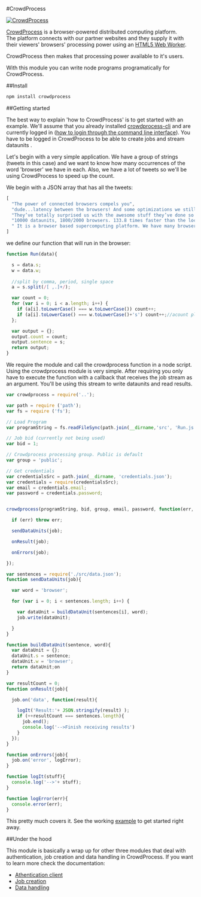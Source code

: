 #CrowdProcess 

[![CrowdProcess](http://crowdprocess.com/img/crowdprocess-logo-symbol.svg)](http://crowdprocess.com/)

[CrowdProcess](http://crowdprocess.com/) is a browser-powered distributed computing platform.  
The platform connects with our partner websites and they supply it with their viewers' browsers' processing power using an [HTML5 Web Worker](https://developer.mozilla.org/en-US/docs/Web/Guide/Performance/Using_web_workers).  

CrowdProcess then makes that processing power available to it's users.

With this module you can write node programs programatically for CrowdProcess.

##Install 

```javascript
npm install crowdprocess
```

##Getting started

The best way to explain 'how to CrowdProcess' is to get started with an example.
We'll assume that you already installed [crowdprocess-cli](https://github.com/CrowdProcess/crp-cli) and are currently logged in ([how to login through the command line interface](https://github.com/CrowdProcess/crp-cli#login)). 
You have to be logged in CrowdProcess to be able to create jobs and stream dataunits .

Let's begin with a very simple application. We have a group of strings (tweets in this case) and we want to 
know how many  occurrences of the word 'browser' we have in each. Also, we have a lot of tweets so we'll be using 
CrowdProcess to speed up the count. 

We begin with a JSON array that has all the tweets:

```javascript
[
  "The power of connected browsers compels you",
  "dude...latency between the browsers! And some optimizations we still need to do lol",
  "They’ve totally surprised us with the awesome stuff they’ve done so far!",
  "10000 dataunits, 1800/2000 browsers. 133.8 times faster than the local machine.",
  " It is a browser based supercomputing platform. We have many browsers"
]
```

we define our function that will run in the browser:

```javascript
function Run(data){

  s = data.s;
  w = data.w;
  
  //split by comma, period, single space
  a = s.split(/[ ,.]+/);

  var count = 0;
  for (var i = 0; i < a.length; i++) {
    if (a[i].toLowerCase() === w.toLowerCase()) count++;
    if (a[i].toLowerCase() === w.toLowerCase()+'s') count++;//acount plurals
  };

  var output = {};
  output.count = count;
  output.sentence = s;
  return output;
}

```


We require the module and call the crowdprocess function in a node script. Using the crowdprocess module is very simple. After requiring you only have to execute the function with a callback that receives the job stream as an argument. You'll be using this stream to write dataunits and read results.

```javascript
var crowdprocess = require('..');

var path = require ('path');
var fs = require ('fs');

// Load Program 
var programString = fs.readFileSync(path.join(__dirname,'src', 'Run.js'), {encoding: 'utf8'});

// Job bid (currently not being used)
var bid = 1;

// Crowdprocess processing group. Public is default
var group = 'public';

// Get credentials
var credentialsSrc = path.join(__dirname, 'credentials.json');
var credentials = require(credentialsSrc);
var email = credentials.email;
var password = credentials.password;


crowdprocess(programString, bid, group, email, password, function(err, job){

  if (err) throw err;

  sendDataUnits(job);

  onResult(job);

  onErrors(job);

});

var sentences = require('./src/data.json');
function sendDataUnits(job){

  var word = 'browser';

  for (var i = 0; i < sentences.length; i++) {

    var dataUnit = buildDataUnit(sentences[i], word);
    job.write(dataUnit);

  }
}

function buildDataUnit(sentence, word){
  var dataUnit = {};
  dataUnit.s = sentence;
  dataUnit.w = 'browser';
  return dataUnit;on
}

var resultCount = 0;
function onResult(job){

  job.on('data', function(result){

    logIt('Result:'+ JSON.stringify(result) );
    if (++resultCount === sentences.length){
      job.end();
      console.log('-->Finish receiving results')
    }
  });
}

function onErrors(job){
  job.on('error', logError);
}

function logIt(stuff){
  console.log('-->'+ stuff);
}

function logError(err){
  console.error(err);
}
```

This pretty much covers it. See the working [example](https://github.com/CrowdProcess/node-crowdprocess/blob/master/example/counter.js) to get started right away.

##Under the hood

This module is basically a wrap up for other three modules that deal with authentication, job creation and 
data handling in CrowdProcess. If you want to learn more check the documentation:
* [Athentication client](https://github.com/CrowdProcess/crp-account-client)
* [Job creation](https://github.com/CrowdProcess/crp-job-client) 
* [Data handling](https://github.com/CrowdProcess/crp-stream-client)
